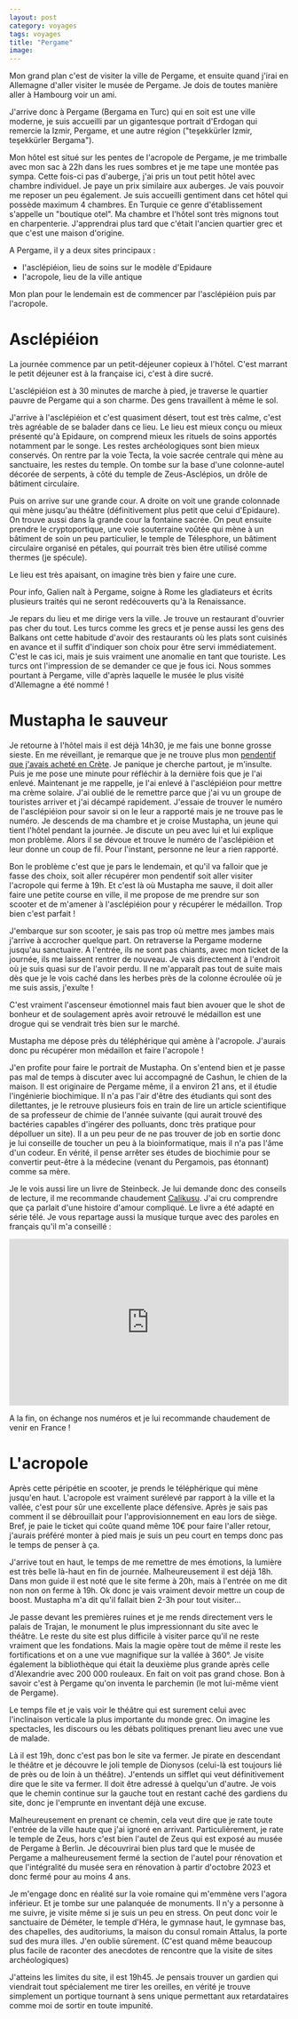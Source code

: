 ```yaml
---
layout: post 
category: voyages
tags: voyages
title: "Pergame"
image: 
---
```


 Mon grand plan c'est de visiter la ville de Pergame, et ensuite quand j'irai en Allemagne d'aller visiter le musée de Pergame. Je dois de toutes manière aller à Hambourg voir un ami. 

<!--more-->

J'arrive donc à Pergame (Bergama en Turc) qui en soit est une ville moderne, je suis accueilli par un gigantesque portrait d'Erdogan qui remercie la Izmir, Pergame, et une autre région ("teşekkürler Izmir, teşekkürler Bergama").

Mon hôtel est situé sur les pentes de l'acropole de Pergame, je me trimballe avec mon sac à 22h dans les rues sombres et je me tape une montée pas sympa. Cette fois-ci pas d'auberge, j'ai pris un tout petit hôtel avec chambre individuel. Je paye un prix similaire aux auberges. Je vais pouvoir me reposer un peu également. Je suis accueilli gentiment dans cet hôtel qui possède maximum 4 chambres. En Turquie ce genre d'établissement s'appelle un "boutique otel". Ma chambre et l'hôtel sont très mignons tout en charpenterie. J'apprendrai plus tard que c'était l'ancien quartier grec et que c'est une maison d'origine.

A Pergame, il y a deux sites principaux :

- l'asclépiéion, lieu de soins sur le modèle d'Epidaure
- l'acropole, lieu de la ville antique

Mon plan pour le lendemain est de commencer par l'asclépiéion puis par l'acropole.

# Asclépiéion

La journée commence par un petit-déjeuner copieux à l'hôtel. C'est marrant le petit déjeuner est à la française ici, c'est à dire sucré.

L'asclépiéion est à 30 minutes de marche à pied, je traverse le quartier pauvre de Pergame qui a son charme. Des gens travaillent à même le sol.

J'arrive à l'asclépiéion et c'est quasiment désert, tout est très calme, c'est très agréable de se balader dans ce lieu. Le lieu est mieux conçu ou mieux présenté qu'à Epidaure, on comprend mieux les rituels de soins apportés notamment par le songe. Les restes archéologiques sont bien mieux conservés. On rentre par la voie Tecta, la voie sacrée centrale qui mène au sanctuaire, les restes du temple. On tombe sur la base d'une colonne-autel décorée de serpents, à côté du temple de Zeus-Asclépios, un drôle de bâtiment circulaire.

Puis on arrive sur une grande cour. A droite on voit une grande colonnade qui mène jusqu'au théâtre (définitivement plus petit que celui d'Epidaure). On trouve aussi dans la grande cour la fontaine sacrée. On peut ensuite prendre le cryptoportique, une voie souterraine voûtée qui mène à un bâtiment de soin un peu particulier, le temple de Télesphore, un bâtiment circulaire organisé en pétales, qui pourrait très bien être utilisé comme thermes (je spécule). 

Le lieu est très apaisant, on imagine très bien y faire une cure.


Pour info, Galien naît à Pergame, soigne à Rome les gladiateurs et écrits plusieurs traités qui ne seront redécouverts qu'à la Renaissance.

Je repars du lieu et me dirige vers la ville. Je trouve un restaurant d'ouvrier pas cher du tout. Les turcs comme les grecs et je pense aussi les gens des Balkans ont cette habitude d'avoir des restaurants où les plats sont cuisinés en avance et il suffit d'indiquer son choix pour être servi immédiatement. C'est le cas ici, mais je suis vraiment une anomalie en tant que touriste. Les turcs ont l'impression de se demander ce que je fous ici. Nous sommes pourtant à Pergame, ville d'après laquelle le musée le plus visité d'Allemagne a été nommé !

# Mustapha le sauveur

Je retourne à l'hôtel mais il est déjà 14h30, je me fais une bonne grosse sieste. En me réveillant, je remarque que je ne trouve plus mon [pendentif que j'avais acheté en Crète](la-canee). Je panique je cherche partout, je m'insulte. Puis je me pose une minute pour réfléchir à la dernière fois que je l'ai enlevé. Maintenant je me rappelle, je l'ai enlevé à l'asclépiéion pour mettre ma crème solaire. J'ai oublié de le remettre parce que j'ai vu un groupe de touristes arriver et j'ai décampé rapidement. J'essaie de trouver le numéro de l'asclépiéion pour savoir si on le leur a rapporté mais je ne trouve pas le numéro. Je descends de ma chambre et je croise Mustapha, un jeune qui tient l'hôtel pendant la journée. Je discute un peu avec lui et lui explique mon problème. Alors il se dévoue et trouve le numéro de l'asclépiéion et leur donne un coup de fil. Pour l'instant, personne ne leur a rien rapporté. 

Bon le problème c'est que je pars le lendemain, et qu'il va falloir que je fasse des choix, soit aller récupérer mon pendentif soit aller visiter l'acropole qui ferme à 19h. Et c'est là où Mustapha me sauve, il doit aller faire une petite course en ville, il me propose de me prendre sur son scooter et de m'amener à l'asclépiéion pour y récupérer le médaillon. Trop bien c'est parfait !

J'embarque sur son scooter, je sais pas trop où mettre mes jambes mais j'arrive à accrocher quelque part. On retraverse la Pergame moderne jusqu'au sanctuaire. A l'entrée, ils ne sont pas chiants, avec mon ticket de la journée, ils me laissent rentrer de nouveau. Je vais directement à l'endroit où je suis quasi sur de l'avoir perdu. Il ne m'apparaît pas tout de suite mais dès que je le vois caché dans les herbes près de la colonne écroulée où je me suis assis, j'exulte !

C'est vraiment l'ascenseur émotionnel mais faut bien avouer que le shot de bonheur et de soulagement après avoir retrouvé le médaillon est une drogue qui se vendrait très bien sur le marché.

Mustapha me dépose près du téléphérique qui amène à l'acropole. J'aurais donc pu récupérer mon médaillon et faire l'acropole !

J'en profite pour faire le portrait de Mustapha. On s'entend bien et je passe pas mal de temps à discuter avec lui accompagné de Cashun, le chien de la maison. Il est originaire de Pergame même, il a environ 21 ans, et il étudie l'ingénierie biochimique. Il n'a pas l'air d'être des étudiants qui sont des dilettantes, je le retrouve plusieurs fois en train de lire un article scientifique de sa professeur de chimie de l'année suivante (qui aurait trouvé des bactéries capables d'ingérer des polluants, donc très pratique pour dépolluer un site). Il a un peu peur de ne pas trouver de job en sortie donc je lui conseille de toucher un peu à la bioinformatique, mais il n'a pas l'âme d'un codeur. En vérité, il pense arrêter ses études de biochimie pour se convertir peut-être à la médecine (venant du Pergamois, pas étonnant) comme sa mère.

Je le vois aussi lire un livre de Steinbeck.  Je lui demande donc des conseils de lecture, il me recommande chaudement [Calikusu](https://en.wikipedia.org/wiki/%C3%87al%C4%B1ku%C5%9Fu). J'ai cru comprendre que ça parlait d'une histoire d'amour compliqué. Le livre a été adapté en série télé. Je vous repartage aussi la musique turque avec des paroles en français qu'il m'a conseillé : 

<iframe title="deezer-widget" src="https://widget.deezer.com/widget/auto/track/63840182" width="100%" height="300" frameborder="0" allowtransparency="true" allow="encrypted-media; clipboard-write"></iframe>

A la fin, on échange nos numéros et je lui recommande chaudement de venir en France !

# L'acropole

Après cette péripétie en scooter, je prends le téléphérique qui mène jusqu'en haut. L'acropole est vraiment surélevé par rapport à la ville et la vallée, c'est pour sûr une excellente place défensive. Après je sais pas comment il se débrouillait pour l'approvisionnement en eau lors de siège. Bref, je paie le ticket qui coûte quand même 10€ pour faire l'aller retour, j'aurais préféré monter à pied mais je suis un peu court en temps donc pas le temps de penser à ça. 

J'arrive tout en haut, le temps de me remettre de mes émotions, la lumière est très belle là-haut en fin de journée. Malheureusement il est déjà 18h. Dans mon guide il est noté que le site ferme à 20h, mais à l'entrée on me dit non non on ferme à 19h. Ok donc je vais vraiment devoir mettre un coup de boost. Mustapha m'a dit qu'il fallait bien 2-3h pour tout visiter...

Je passe devant les premières ruines et je me rends directement vers le palais de Trajan, le monument le plus impressionnant du site avec le théâtre. Le reste du site est plus difficile à visiter parce qu'il ne reste vraiment que les fondations. Mais la magie opère tout de même il reste les fortifications et on a une vue magnifique sur la vallée à 360°. Je visite également la bibliothèque qui était la deuxième plus grande après celle d'Alexandrie avec 200 000 rouleaux. En fait on voit pas grand chose. Bon à savoir c'est à Pergame qu'on inventa le parchemin (le mot lui-même vient de Pergame).

Le temps file et je vais voir le théâtre qui est surement celui avec l'inclinaison verticale la plus importante du monde grec. On imagine les spectacles, les discours ou les débats politiques prenant lieu avec une vue de malade. 

Là il est 19h, donc c'est pas bon le site va fermer. Je pirate en descendant le théâtre et je découvre le joli temple de Dionysos (celui-là est toujours lié de près ou de loin à un théâtre). J'entends un sifflet qui veut définitivement dire que le site va fermer. Il doit être adressé à quelqu'un d'autre. Je vois que le chemin continue sur la gauche tout en restant caché des gardiens du site, donc je l'emprunte en inventant déjà une excuse. 

Malheureusement en prenant ce chemin, cela veut dire que je rate toute l'entrée de la ville haute que j'ai ignoré en arrivant. Particulièrement, je rate le temple de Zeus, hors c'est bien l'autel de Zeus qui est exposé au musée de Pergame à Berlin. Je découvrirai bien plus tard que le musée de Pergame a malheureusement fermé la section de l'autel pour rénovation et que l'intégralité du musée sera en rénovation à partir d'octobre 2023 et donc fermé pour au moins 4 ans. 

Je m'engage donc en réalité sur la voie romaine qui m'emmène vers l'agora inférieur. Et je tombe sur une palanquée de monuments. Il n'y a personne à me suivre, je visite même si je suis un peu en stress. On peut donc voir le sanctuaire de Déméter, le temple d'Héra, le gymnase haut, le gymnase bas, des chapelles, des auditoriums, la maison du consul romain Attalus, la porte sud des mura illes. J'en oublie sûrement. (C'est quand même beaucoup plus facile de raconter des anecdotes de rencontre que la visite de sites archéologiques)

J'atteins les limites du site, il est 19h45. Je pensais trouver un gardien qui viendrait tout spécialement me tirer les oreilles, en vérité je trouve simplement un portique tournant à sens unique permettant aux retardataires comme moi de sortir en toute impunité.












